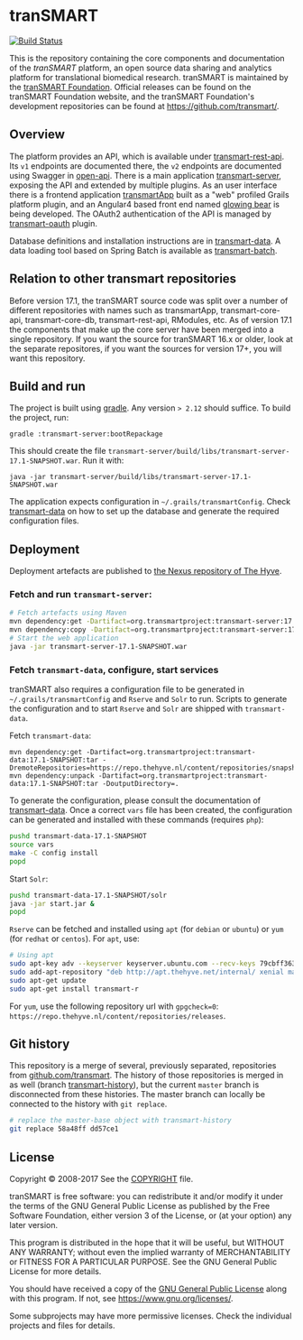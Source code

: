 # tranSMART
[![Build Status](https://travis-ci.org/thehyve/transmart-core.svg?branch=master)](https://travis-ci.org/thehyve/transmart-core/branches)

This is the repository containing the core components and documentation of the _tranSMART_ platform,
an open source data sharing and analytics platform for translational biomedical research. tranSMART
is maintained by the [tranSMART Foundation](http://transmartfoundation.org). Official releases
can be found on the tranSMART Foundation website, and the tranSMART Foundation's development repositories
can be found at <https://github.com/transmart/>.

## Overview

The platform provides an API, which is available under [transmart-rest-api](transmart-rest-api).
Its `v1` endpoints are documented there, the `v2` endpoints are documented using Swagger in [open-api](open-api).
There is a main application [transmart-server](transmart-server), exposing the API and extended by multiple plugins. As an user interface there is a frontend application [transmartApp](transmartApp) built as a "web" profiled Grails platform plugin, and an Angular4 based
front end named [glowing bear](https://github.com/thehyve/glowing-bear) is being developed.
The OAuth2 authentication of the API is managed by [transmart-oauth](transmart-oauth) plugin.

Database definitions and installation instructions are in [transmart-data](transmart-data).
A data loading tool based on Spring Batch is available as [transmart-batch](transmart-batch).

## Relation to other transmart repositories

Before version 17.1, the tranSMART source code was split over a number of different repositories with names such
as transmartApp, transmart-core-api, transmart-core-db, transmart-rest-api, RModules, etc. As of version 17.1 the
components that make up the core server have been merged into a single repository. If you want the source for
tranSMART 16.x or older, look at the separate repositores, if you want the sources for version 17+, you will want
this repository.

## Build and run

The project is built using [gradle](https://gradle.org/). Any version `> 2.12` should suffice.
To build the project, run:
```
gradle :transmart-server:bootRepackage
```
This should create the file `transmart-server/build/libs/transmart-server-17.1-SNAPSHOT.war`.
Run it with:
```
java -jar transmart-server/build/libs/transmart-server-17.1-SNAPSHOT.war
```

The application expects configuration in `~/.grails/transmartConfig`. Check [transmart-data](transmart-data) on how to set up the database and generate the required configuration files.

## Deployment

Deployment artefacts are published to [the Nexus repository of The Hyve](https://repo.thehyve.nl/).

### Fetch and run `transmart-server`: 
```bash
# Fetch artefacts using Maven 
mvn dependency:get -Dartifact=org.transmartproject:transmart-server:17.1-SNAPSHOT:war -DremoteRepositories=https://repo.thehyve.nl/content/repositories/snapshots/,https://repo.grails.org/grails/core
mvn dependency:copy -Dartifact=org.transmartproject:transmart-server:17.1-SNAPSHOT:war -DoutputDirectory=.
# Start the web application
java -jar transmart-server-17.1-SNAPSHOT.war
```

### Fetch `transmart-data`, configure, start services
tranSMART also requires a configuration file to be generated in `~/.grails/transmartConfig`
and `Rserve` and `Solr` to run.
Scripts to generate the configuration and to start `Rserve` and `Solr` are shipped with
`transmart-data`.

Fetch `transmart-data`:
```
mvn dependency:get -Dartifact=org.transmartproject:transmart-data:17.1-SNAPSHOT:tar -DremoteRepositories=https://repo.thehyve.nl/content/repositories/snapshots/
mvn dependency:unpack -Dartifact=org.transmartproject:transmart-data:17.1-SNAPSHOT:tar -DoutputDirectory=.
```
To generate the configuration, please consult the documentation of [transmart-data](transmart-data).
Once a correct `vars` file has been created, the configuration can be generated and installed
with these commands (requires `php`):
```bash
pushd transmart-data-17.1-SNAPSHOT
source vars
make -C config install
popd
```

Start `Solr`:
```bash
pushd transmart-data-17.1-SNAPSHOT/solr
java -jar start.jar &
popd
```

`Rserve` can be fetched and installed using `apt` (for `debian` or `ubuntu`) or `yum` (for `redhat` or `centos`).
For `apt`, use:
```bash
# Using apt
sudo apt-key adv --keyserver keyserver.ubuntu.com --recv-keys 79cbff36340878cfb6a09bbecf5b7bd93375da21
sudo add-apt-repository "deb http://apt.thehyve.net/internal/ xenial main"
sudo apt-get update
sudo apt-get install transmart-r
```
For `yum`, use the following repository url with `gpgcheck=0`: `https://repo.thehyve.nl/content/repositories/releases`.


## Git history

This repository is a merge of several, previously separated, repositories from [github.com/transmart](https://github.com/transmart/).
The history of those repositories is merged in as well (branch [transmart-history](../../tree/transmart-history)), but the current `master` branch is disconnected from
these histories. The master branch can locally be connected to the history with `git replace`.
```bash
# replace the master-base object with transmart-history
git replace 58a48ff dd57ce1
```

## License

Copyright &copy; 2008-2017
See the [COPYRIGHT](COPYRIGHT) file.

tranSMART is free software: you can redistribute it and/or modify it under the terms of the GNU General Public License as published by the Free Software Foundation, either version 3 of the License, or (at your option) any later version.

This program is distributed in the hope that it will be useful,
but WITHOUT ANY WARRANTY; without even the implied warranty of
MERCHANTABILITY or FITNESS FOR A PARTICULAR PURPOSE.  See the
GNU General Public License for more details.

You should have received a copy of the [GNU General Public License](gpl-3.0.txt) along with this program. If not, see https://www.gnu.org/licenses/.


Some subprojects may have more permissive licenses. Check the individual projects and files for details.

